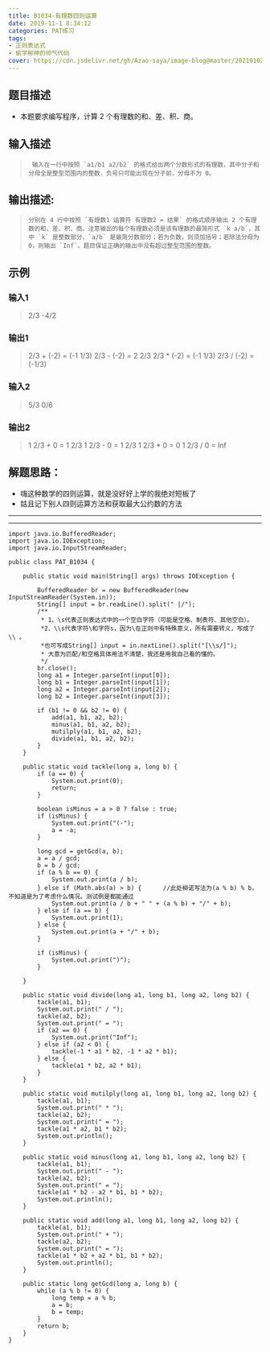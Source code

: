 ```yaml
---
title: B1034-有理数四则运算
date: 2019-11-1 8:34:12 
categories: PAT练习
tags: 
- 正则表达式
- 偷学柳神的帅气代码
cover: https://cdn.jsdelivr.net/gh/Azao-saya/image-blog@master/20210102/id=66095083.46m18zruic60.png
---
```

## 题目描述 <!--more-->

-    本题要求编写程序，计算 2 个有理数的和、差、积、商。 

## 输入描述

>      输入在一行中按照 `a1/b1 a2/b2` 的格式给出两个分数形式的有理数，其中分子和分母全是整型范围内的整数，负号只可能出现在分子前，分母不为 0。 

## 输出描述:

>     分别在 4 行中按照 `有理数1 运算符 有理数2 = 结果` 的格式顺序输出 2 个有理数的和、差、积、商。注意输出的每个有理数必须是该有理数的最简形式 `k a/b`，其中 `k` 是整数部分，`a/b` 是最简分数部分；若为负数，则须加括号；若除法分母为 0，则输出 `Inf`。题目保证正确的输出中没有超过整型范围的整数。 

## 示例

### 输入1

> 2/3 -4/2

### 输出1

> 2/3 + (-2) = (-1 1/3)
> 2/3 - (-2) = 2 2/3
> 2/3 * (-2) = (-1 1/3)
> 2/3 / (-2) = (-1/3)

### 输入2

> 5/3 0/6

### 输出2

> 1 2/3 + 0 = 1 2/3
> 1 2/3 - 0 = 1 2/3
> 1 2/3 * 0 = 0
> 1 2/3 / 0 = Inf

## 解题思路：

-   嗨这种数学的四则运算，就是没好好上学的我绝对短板了
-  姑且记下别人四则运算方法和获取最大公约数的方法

-----

-----

```
import java.io.BufferedReader;
import java.io.IOException;
import java.io.InputStreamReader;

public class PAT_B1034 {

    public static void main(String[] args) throws IOException {

        BufferedReader br = new BufferedReader(new InputStreamReader(System.in));
        String[] input = br.readLine().split(" |/");
        /**
         * 1、\s代表正则表达式中的一个空白字符（可能是空格、制表符、其他空白）。
         *2、\\s代表字符\和字符s，因为\在正则中有特殊意义，所有需要转义，写成了\\ 。
         *也可写成String[] input = in.nextLine().split("[\\s/]");
         * 大意为匹配/和空格具体用法不清楚，我还是用我自己看的懂的。
         */
        br.close();
        long a1 = Integer.parseInt(input[0]);
        long b1 = Integer.parseInt(input[1]);
        long a2 = Integer.parseInt(input[2]);
        long b2 = Integer.parseInt(input[3]);

        if (b1 != 0 && b2 != 0) {
            add(a1, b1, a2, b2);
            minus(a1, b1, a2, b2);
            mutilply(a1, b1, a2, b2);
            divide(a1, b1, a2, b2);
        }
    }

    public static void tackle(long a, long b) {
        if (a == 0) {
            System.out.print(0);
            return;
        }

        boolean isMinus = a > 0 ? false : true;
        if (isMinus) {
            System.out.print("(-");
            a = -a;
        }

        long gcd = getGcd(a, b);
        a = a / gcd;
        b = b / gcd;
        if (a % b == 0) {
            System.out.print(a / b);
        } else if (Math.abs(a) > b) {      //此处柳诺写法为(a % b) % b，不知道是为了考虑什么情况。测试例是都能通过
            System.out.print(a / b + " " + (a % b) + "/" + b);
        } else if (a == b) {
            System.out.print(1);
        } else {
            System.out.print(a + "/" + b);
        }

        if (isMinus) {
            System.out.print(")");
        }

    }

    public static void divide(long a1, long b1, long a2, long b2) {
        tackle(a1, b1);
        System.out.print(" / ");
        tackle(a2, b2);
        System.out.print(" = ");
        if (a2 == 0) {
            System.out.print("Inf");
        } else if (a2 < 0) {
            tackle(-1 * a1 * b2, -1 * a2 * b1);
        } else {
            tackle(a1 * b2, a2 * b1);
        }
    }

    public static void mutilply(long a1, long b1, long a2, long b2) {
        tackle(a1, b1);
        System.out.print(" * ");
        tackle(a2, b2);
        System.out.print(" = ");
        tackle(a1 * a2, b1 * b2);
        System.out.println();
    }

    public static void minus(long a1, long b1, long a2, long b2) {
        tackle(a1, b1);
        System.out.print(" - ");
        tackle(a2, b2);
        System.out.print(" = ");
        tackle(a1 * b2 - a2 * b1, b1 * b2);
        System.out.println();
    }

    public static void add(long a1, long b1, long a2, long b2) {
        tackle(a1, b1);
        System.out.print(" + ");
        tackle(a2, b2);
        System.out.print(" = ");
        tackle(a1 * b2 + a2 * b1, b1 * b2);
        System.out.println();
    }

    public static long getGcd(long a, long b) {
        while (a % b != 0) {
            long temp = a % b;
            a = b;
            b = temp;
        }
        return b;
    }
}
```

